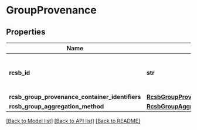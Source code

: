# GroupProvenance

## Properties
Name | Type | Description | Notes
------------ | ------------- | ------------- | -------------
**rcsb_id** | **str** | A unique textual identifier for a group provenance | [optional] 
**rcsb_group_provenance_container_identifiers** | [**RcsbGroupProvenanceContainerIdentifiers**](RcsbGroupProvenanceContainerIdentifiers.md) |  | [optional] 
**rcsb_group_aggregation_method** | [**RcsbGroupAggregationMethod**](RcsbGroupAggregationMethod.md) |  | [optional] 

[[Back to Model list]](../README.md#documentation-for-models) [[Back to API list]](../README.md#documentation-for-api-endpoints) [[Back to README]](../README.md)

